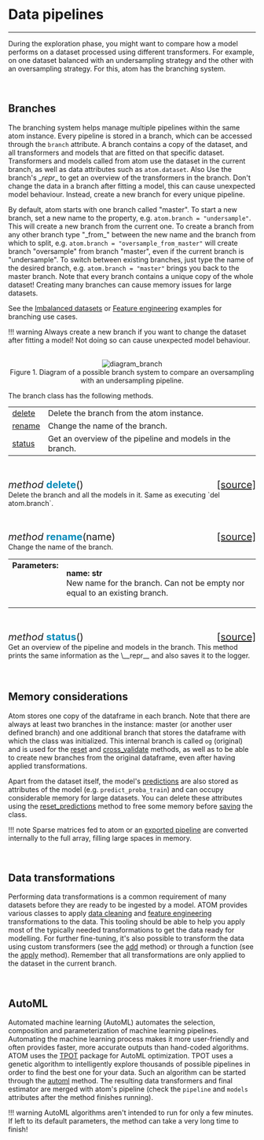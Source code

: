 # Data pipelines
----------------

During the exploration phase, you might want to compare how a model
performs on a dataset processed using different transformers. For
example, on one dataset balanced with an undersampling strategy and
the other with an oversampling strategy. For this, atom has the
branching system.

<br>

## Branches

The branching system helps manage multiple pipelines within the same
atom instance. Every pipeline is stored in a branch, which can be
accessed through the `branch` attribute. A branch contains a copy of
the dataset, and all transformers and models that are fitted on that
specific dataset. Transformers and models called from atom use the
dataset in the current branch, as well as data attributes such as
`atom.dataset`. Also  Use the branch's \__repr__ to get an overview
of the transformers in the branch. Don't change the data in a branch
after fitting a model, this can cause unexpected model behaviour.
Instead, create a new branch for every unique pipeline.

By default, atom starts with one branch called "master". To start a new
branch, set a new name to the property, e.g. `atom.branch = "undersample"`.
This will create a new branch from the current one. To create a branch
from any other branch type "\_from\_" between the new name and the branch
from which to split, e.g. `atom.branch = "oversample_from_master"` will
create branch "oversample" from branch "master", even if the current branch
is "undersample". To switch between existing branches, just type the name
of the desired branch, e.g. `atom.branch = "master"` brings you back to the
master branch. Note that every branch contains a unique copy of the whole
dataset! Creating many branches can cause memory issues for large datasets.

See the [Imbalanced datasets](../../examples/imbalanced_datasets) or
[Feature engineering](../../examples/feature_engineering) examples for
branching use cases.

!!! warning
    Always create a new branch if you want to change the dataset after fitting
    a model! Not doing so can cause unexpected model behaviour.

<br>

<div align="center">
    <img src="../../img/diagram_branch.png" alt="diagram_branch" />
    <figcaption>Figure 1. Diagram of a possible branch system to compare an oversampling with an undersampling pipeline.</figcaption>
</div>

The branch class has the following methods.

<table style="font-size:16px;margin-top:5px">
<tr>
<td><a href="#delete">delete</a></td>
<td>Delete the branch from the atom instance.</td>
</tr>

<tr>
<td><a href="#rename">rename</a></td>
<td>Change the name of the branch.</td>
</tr>

<tr>
<td><a href="#status">status</a></td>
<td>Get an overview of the pipeline and models in the branch.</td>
</tr>
</table>
<br>


<a name="delete"></a>
<div style="font-size:20px">
<em>method</em> <strong style="color:#008AB8">delete</strong>()
<span style="float:right">
<a href="https://github.com/tvdboom/ATOM/blob/master/atom/branch.py#L106">[source]</a>
</span>
</div>
Delete the branch and all the models in it. Same as executing `del atom.branch`.
<br /><br /><br />


<a name="rename"></a>
<div style="font-size:20px">
<em>method</em> <strong style="color:#008AB8">rename</strong>(name)
<span style="float:right">
<a href="https://github.com/tvdboom/ATOM/blob/master/atom/branch.py#L128">[source]</a>
</span>
</div>
Change the name of the branch.
<table style="font-size:16px">
<tr>
<td width="20%" class="td_title" style="vertical-align:top"><strong>Parameters:</strong></td>
<td width="80%" class="td_params">
<p>
<strong>name: str</strong><br>
New name for the branch. Can not be empty nor equal to an existing branch.
</p>
</td>
</tr>
</table>
<br />


<a name="status"></a>
<div style="font-size:20px">
<em>method</em> <strong style="color:#008AB8">status</strong>()
<span style="float:right">
<a href="https://github.com/tvdboom/ATOM/blob/master/atom/branch.py#L152">[source]</a>
</span>
</div>
Get an overview of the pipeline and models in the branch. This method
prints the same information as the \__repr__ and also saves it to the
logger.
<br /><br /><br />


## Memory considerations

Atom stores one copy of the dataframe in each branch. Note that there
are always at least two branches in the instance: master (or another
user defined branch) and one additional branch that stores the
dataframe with which the class was initialized. This internal branch
is called `og` (original) and is used for the [reset](../../API/ATOM/atomclassifier/#reset)
and [cross_validate](../../API/ATOM/atomclassifier/#cross-validate)
methods, as well as to be able to create new branches from the original
dataframe, even after having applied transformations.

Apart from the dataset itself, the model's [predictions](./predicting)
are also stored as attributes of the model (e.g. `predict_proba_train`)
and can occupy considerable memory for large datasets. You can delete
these attributes using the [reset_predictions](../../API/ATOM/atomclassifier/#reset-predictions)
method to free some memory before [saving](../../API/ATOM/atomclassifier/#save)
the class.

!!! note
    Sparse matrices fed to atom or an [exported pipeline](../../API/ATOM/atomclassifier/#export-pipeline)
    are converted internally to the full array, filling large spaces
    in memory.

<br>

## Data transformations

Performing data transformations is a common requirement of many datasets
before they are ready to be ingested by a model. ATOM provides various
classes to apply [data cleaning](../data_cleaning) and
[feature engineering](../feature_engineering) transformations to the data.
This tooling should be able to help you apply most of the typically needed
transformations to get the data ready for modelling. For further
fine-tuning, it's also possible to transform the data using
custom transformers (see the [add](../../API/ATOM/atomclassifier/#add) method)
or through a function (see the [apply](../../API/ATOM/atomclassifier/#apply)
method). Remember that all transformations are only applied to the dataset
in the current branch.

<br>

## AutoML

Automated machine learning (AutoML) automates the selection, composition
and parameterization of machine learning pipelines. Automating the machine
learning process makes it more user-friendly and often provides faster, more
accurate outputs than hand-coded algorithms. ATOM uses the [TPOT](http://epistasislab.github.io/tpot/)
package for AutoML optimization. TPOT uses a genetic algorithm to intelligently
explore thousands of possible pipelines in order to find the best one for your
data. Such an algorithm can be started through the [automl](../../API/ATOM/atomclassifier/#automl)
method. The resulting data transformers and final estimator are merged with atom's
pipeline (check the `pipeline` and `models` attributes after the method
finishes running).

!!! warning
    AutoML algorithms aren't intended to run for only a few minutes. If left
    to its default parameters, the method can take a very long time to finish!

